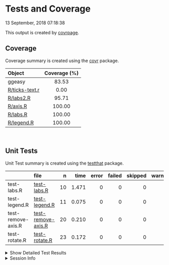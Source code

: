 Tests and Coverage
================
13 September, 2018 07:18:38

This output is created by
[covrpage](https://github.com/yonicd/covrpage).

## Coverage

Coverage summary is created using the
[covr](https://github.com/r-lib/covr) package.

| Object                              | Coverage (%) |
| :---------------------------------- | :----------: |
| ggeasy                              |    83.53     |
| [R/ticks-text.r](../R/ticks-text.r) |     0.00     |
| [R/labs2.R](../R/labs2.R)           |    95.71     |
| [R/axis.R](../R/axis.R)             |    100.00    |
| [R/labs.R](../R/labs.R)             |    100.00    |
| [R/legend.R](../R/legend.R)         |    100.00    |

<br>

## Unit Tests

Unit Test summary is created using the
[testthat](https://github.com/r-lib/testthat)
package.

|                    | file                                              |  n |  time | error | failed | skipped | warning |
| ------------------ | :------------------------------------------------ | -: | ----: | ----: | -----: | ------: | ------: |
| test-labs.R        | [test-labs.R](testthat/test-labs.R)               | 10 | 1.471 |     0 |      0 |       0 |       0 |
| test-legend.R      | [test-legend.R](testthat/test-legend.R)           | 11 | 0.075 |     0 |      0 |       0 |       0 |
| test-remove-axis.R | [test-remove-axis.R](testthat/test-remove-axis.R) | 20 | 0.210 |     0 |      0 |       0 |       0 |
| test-rotate.R      | [test-rotate.R](testthat/test-rotate.R)           | 23 | 0.172 |     0 |      0 |       0 |       0 |

<details closed>

<summary> Show Detailed Test Results
</summary>

| file                                                   | context       | test                                                            | status |  n |  time |
| :----------------------------------------------------- | :------------ | :-------------------------------------------------------------- | :----- | -: | ----: |
| [test-labs.R](testthat/test-labs.R#L23)                | attr labs     | easy\_labs uses column attrib                                   | PASS   |  4 | 0.511 |
| [test-labs.R](testthat/test-labs.R#L40)                | attr labs     | regular labs overides easy\_labs                                | PASS   |  2 | 0.413 |
| [test-labs.R](testthat/test-labs.R#L50)                | attr labs     | regular labs pass new labels through easy\_labs                 | PASS   |  2 | 0.245 |
| [test-labs.R](testthat/test-labs.R#L68)                | attr labs     | column name used when no column attrib present                  | PASS   |  2 | 0.302 |
| [test-legend.R](testthat/test-legend.R#L8)             | remove legend | easy\_remove\_legend works with no argument                     | PASS   |  1 | 0.013 |
| [test-legend.R](testthat/test-legend.R#L14)            | remove legend | easy\_remove\_legend works with single character argument       | PASS   |  1 | 0.018 |
| [test-legend.R](testthat/test-legend.R#L20)            | remove legend | easy\_remove\_legend works with single bare argument            | PASS   |  1 | 0.009 |
| [test-legend.R](testthat/test-legend.R#L26)            | remove legend | easy\_remove\_legend works with multiple character arguments    | PASS   |  1 | 0.009 |
| [test-legend.R](testthat/test-legend.R#L32)            | remove legend | easy\_remove\_legend works with multiple bare arguments         | PASS   |  1 | 0.009 |
| [test-legend.R](testthat/test-legend.R#L39)            | remove legend | easy\_remove\_legend teach = TRUE works with no other arguments | PASS   |  2 | 0.006 |
| [test-legend.R](testthat/test-legend.R#L47)            | remove legend | easy\_remove\_legend teach = TRUE works with specific aes       | PASS   |  2 | 0.005 |
| [test-legend.R](testthat/test-legend.R#L55)            | remove legend | easy\_remove\_legend teach = TRUE works with multiple aes       | PASS   |  2 | 0.006 |
| [test-remove-axis.R](testthat/test-remove-axis.R#L13)  | remove axes   | no argument                                                     | PASS   |  3 | 0.034 |
| [test-remove-axis.R](testthat/test-remove-axis.R#L44)  | remove axes   | explicit axis                                                   | PASS   | 10 | 0.119 |
| [test-remove-axis.R](testthat/test-remove-axis.R#L88)  | remove axes   | multiple components                                             | PASS   |  4 | 0.044 |
| [test-remove-axis.R](testthat/test-remove-axis.R#L107) | remove axes   | teach argument produces working code                            | PASS   |  3 | 0.013 |
| [test-rotate.R](testthat/test-rotate.R#L8)             | rotate labels | rotation of both labels                                         | PASS   | 17 | 0.097 |
| [test-rotate.R](testthat/test-rotate.R#L62)            | rotate labels | rotation of x labels                                            | PASS   |  3 | 0.034 |
| [test-rotate.R](testthat/test-rotate.R#L77)            | rotate labels | rotation of y labels                                            | PASS   |  3 | 0.041 |

</details>

<details>

<summary> Session Info </summary>

| Field    | Value                               |
| :------- | :---------------------------------- |
| Version  | R version 3.5.1 (2018-07-02)        |
| Platform | x86\_64-apple-darwin15.6.0 (64-bit) |
| Running  | macOS High Sierra 10.13.5           |
| Language | en\_US                              |
| Timezone | America/New\_York                   |

| Package  | Version |
| :------- | :------ |
| testthat | 2.0.0   |
| covr     | 3.1.0   |
| covrpage | 0.0.55  |

</details>

<!--- Final Status : pass --->
